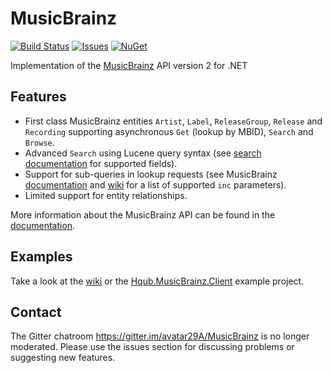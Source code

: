 # MusicBrainz

[![Build Status](https://img.shields.io/github/actions/workflow/status/avatar29A/MusicBrainz/dotnet.yml?style=for-the-badge)](https://github.com/avatar29A/MusicBrainz/actions/workflows/dotnet.yml)
[![Issues](https://img.shields.io/github/issues/avatar29A/MusicBrainz.svg?style=for-the-badge)](https://github.com/avatar29A/MusicBrainz/issues)
[![NuGet](https://img.shields.io/nuget/v/MusicBrainzAPI.svg?style=for-the-badge)](https://www.nuget.org/packages/MusicBrainzAPI)

Implementation of the [MusicBrainz](https://musicbrainz.org/) API version 2 for .NET

## Features

- First class MusicBrainz entities `Artist`, `Label`, `ReleaseGroup`, `Release` and `Recording` supporting asynchronous `Get` (lookup by MBID), `Search` and `Browse`.
- Advanced `Search` using Lucene query syntax (see [search documentation](https://musicbrainz.org/doc/MusicBrainz_API/Search) for supported fields).
- Support for sub-queries in lookup requests (see MusicBrainz [documentation](https://musicbrainz.org/doc/MusicBrainz_API#Subqueries) and [wiki](https://wiki.musicbrainz.org/User:Nikki/ws/2) for a list of supported `inc` parameters).
- Limited support for entity relationships.

More information about the MusicBrainz API can be found in the [documentation](https://musicbrainz.org/doc/MusicBrainz_API).

## Examples

Take a look at the [wiki](https://github.com/avatar29A/MusicBrainz/wiki) or the [Hqub.MusicBrainz.Client](https://github.com/avatar29A/MusicBrainz/tree/master/src/Hqub.MusicBrainz.Client) example project.

## Contact

The Gitter chatroom https://gitter.im/avatar29A/MusicBrainz is no longer moderated. Please use the issues section for discussing problems or suggesting new features.
